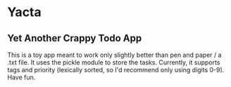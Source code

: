 # Yacta
## Yet Another Crappy Todo App

This is a toy app meant to work only slightly better than pen and paper / a .txt file.  It uses the pickle module to store the tasks.
Currently, it supports tags and priority (lexically sorted, so I'd recommend only using digits 0-9).  Have fun.
